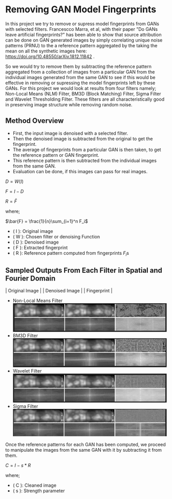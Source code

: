 # Removing GAN Model Fingerprints
In this project we try to remove or supress model fingerprints from GANs with selected filters. Francescco Marra, et al, with their paper "Do GANs leave artificial fingerprints?" has been able to show that source attribution can be done on GAN generated images by simply correlating unique noise patterns (PRNU) to the a reference pattern aggregated by the taking the mean on all the synthetic images here: https://doi.org/10.48550/arXiv.1812.11842 .

So we would try to remove them by subtracting the reference pattern aggregated from a collection of images from a particular GAN from the individual images generated from the same GAN to see if this would be effective in removing or supressing the model fingerprints left by these GANs.
For this project we would look at results from four filters namely; Non-Local Means (NLM) Filter, BM3D (Block Matching) Filter, Sigma Filter and Wavelet Thresholding Filter. These filters are all characteristically good in preserving image structure while removing random noise.

## Method Overview
* First, the input image is denoised with a selected filter.
* Then the denoised image is subtracted from the original to get the fingerprint.
* The average of fingerprints from a particular GAN is then taken, to get the reference pattern or GAN fingerprint.
* This reference pattern is then subtracted from the individual images from the same GAN.
* Evaluation can be done, if this images can pass for real images.

$D = W(I)$

$F = I - D$
    
$R = \bar{F}$

where;

$\bar{F} = \frac{1}{n}\sum_{i=1}^n F_i$

- \( I \): Original image  
- \( W \): Chosen filter or denoising Function 
- \( D \): Denoised image   
- \( F \): Extracted fingerprint  
- \( R \): Reference pattern computed from fingerprints $F_i$s

## Sampled Outputs From Each Filter in Spatial and Fourier Domain
|         Original Image       |      |       Denoised Image      |     |     Fingerprint      |
- Non-Local Means Filter
![nlm](image.png)
- BM3D Filter
![bm3d](image-1.png)
- Wavelet Filter
![wavelet](image-2.png)
- Sigma Filter
![sigma](image-3.png)

Once the reference patterns for each GAN has been computed, we proceed to manipulate the images from the same GAN with it by subtracting it from them.

$C = I - s * R$

where;
- \( C \): Cleaned image
- \( s \): Strength parameter  





